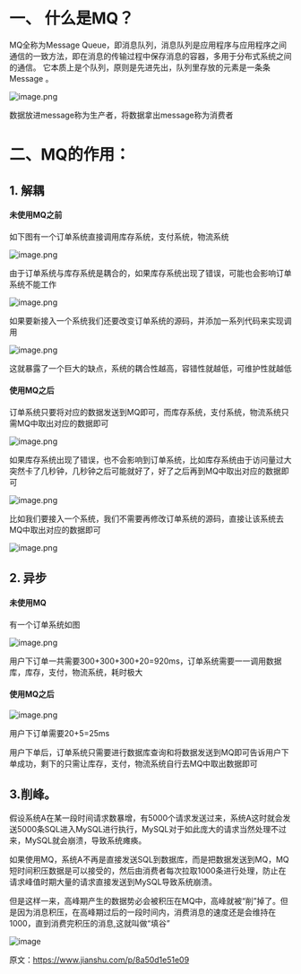 # 一、 什么是MQ？

MQ全称为Message Queue，即消息队列，消息队列是应用程序与应用程序之间通信的一致方法，即在消息的传输过程中保存消息的容器，多用于分布式系统之间的通信。
它本质上是个队列，原则是先进先出，队列里存放的元素是一条条 Message 。

![image.png](https://upload-images.jianshu.io/upload_images/29177961-72ea6582f295c1f7.png?imageMogr2/auto-orient/strip%7CimageView2/2/w/1240)

数据放进message称为生产者，将数据拿出message称为消费者

# 二、MQ的作用：

##  1. 解耦

#### 未使用MQ之前

如下图有一个订单系统直接调用库存系统，支付系统，物流系统

![image.png](https://upload-images.jianshu.io/upload_images/29177961-c3db14c298f9a361.png?imageMogr2/auto-orient/strip%7CimageView2/2/w/1240)


由于订单系统与库存系统是耦合的，如果库存系统出现了错误，可能也会影响订单系统不能工作

![image.png](https://upload-images.jianshu.io/upload_images/29177961-b793338e4e3879bb.png?imageMogr2/auto-orient/strip%7CimageView2/2/w/1240)


如果要新接入一个系统我们还要改变订单系统的源码，并添加一系列代码来实现调用

![image.png](https://upload-images.jianshu.io/upload_images/29177961-e33975123d8fc3df.png?imageMogr2/auto-orient/strip%7CimageView2/2/w/1240)


这就暴露了一个巨大的缺点，系统的耦合性越高，容错性就越低，可维护性就越低

#### 使用MQ之后

订单系统只要将对应的数据发送到MQ即可，而库存系统，支付系统，物流系统只需MQ中取出对应的数据即可

![image.png](https://upload-images.jianshu.io/upload_images/29177961-fe4503e724c07383.png?imageMogr2/auto-orient/strip%7CimageView2/2/w/1240)


如果库存系统出现了错误，也不会影响到订单系统，比如库存系统由于访问量过大突然卡了几秒钟，几秒钟之后可能就好了，好了之后再到MQ中取出对应的数据即可

![image.png](https://upload-images.jianshu.io/upload_images/29177961-5dc1912dcc7d6d9a.png?imageMogr2/auto-orient/strip%7CimageView2/2/w/1240)


比如我们要接入一个系统，我们不需要再修改订单系统的源码，直接让该系统去MQ中取出对应的数据即可

![image.png](https://upload-images.jianshu.io/upload_images/29177961-a06db1b929cee00d.png?imageMogr2/auto-orient/strip%7CimageView2/2/w/1240)


## 2. 异步

#### 未使用MQ

有一个订单系统如图

![image.png](https://upload-images.jianshu.io/upload_images/29177961-d7f04c803f25e91a.png?imageMogr2/auto-orient/strip%7CimageView2/2/w/1240)


用户下订单一共需要300+300+300+20=920ms，订单系统需要一一调用数据库，库存，支付，物流系统，耗时极大

####  使用MQ之后

![image.png](https://upload-images.jianshu.io/upload_images/29177961-2b1bf0da11003c24.png?imageMogr2/auto-orient/strip%7CimageView2/2/w/1240)


用户下订单需要20+5=25ms

用户下单后，订单系统只需要进行数据库查询和将数据发送到MQ即可告诉用户下单成功，剩下的只需让库存，支付，物流系统自行去MQ中取出数据即可

## 3.削峰。
假设系统A在某一段时间请求数暴增，有5000个请求发送过来，系统A这时就会发送5000条SQL进入MySQL进行执行，MySQL对于如此庞大的请求当然处理不过来，MySQL就会崩溃，导致系统瘫痪。

如果使用MQ，系统A不再是直接发送SQL到数据库，而是把数据发送到MQ，MQ短时间积压数据是可以接受的，然后由消费者每次拉取1000条进行处理，防止在请求峰值时期大量的请求直接发送到MySQL导致系统崩溃。

但是这样一来，高峰期产生的数据势必会被积压在MQ中，高峰就被“削”掉了。但是因为消息积压，在高峰期过后的一段时间内，消费消息的速度还是会维持在1000，直到消费完积压的消息,这就叫做“填谷”

![image](https://upload-images.jianshu.io/upload_images/24133009-d2e0d0197a778692?imageMogr2/auto-orient/strip|imageView2/2/w/1069/format/webp)

原文：https://www.jianshu.com/p/8a50d1e51e09

